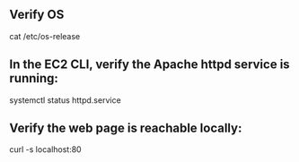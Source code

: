 ## Verify OS 

cat /etc/os-release

## In the EC2 CLI, verify the Apache httpd service is running:

systemctl status httpd.service

## Verify the web page is reachable locally:

curl -s localhost:80
